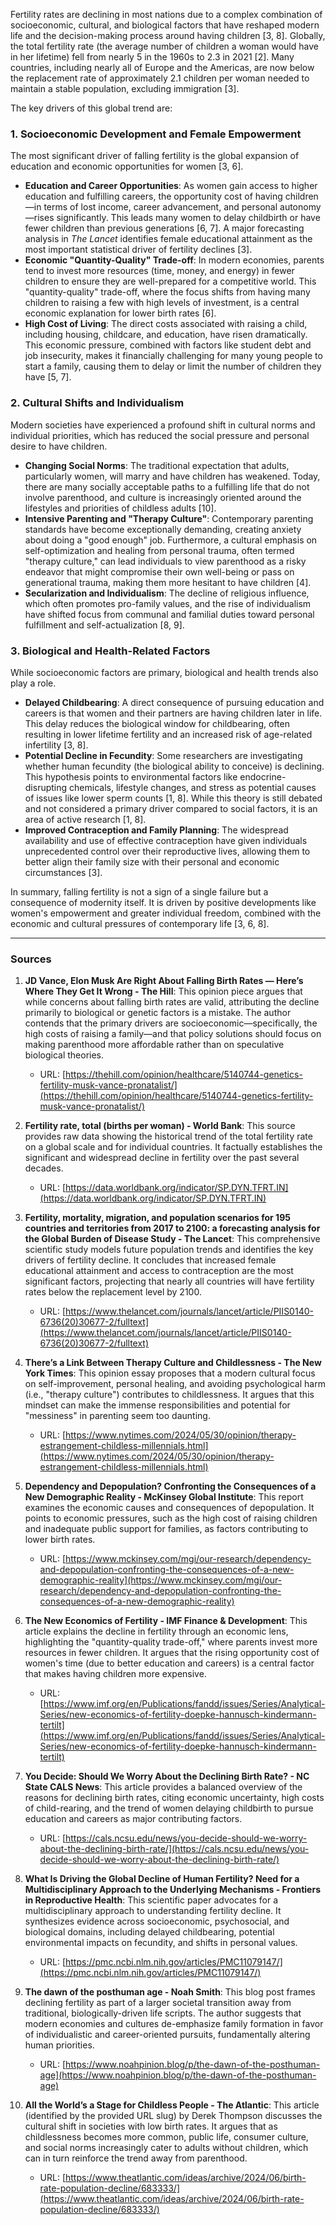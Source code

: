 Fertility rates are declining in most nations due to a complex combination of socioeconomic, cultural, and biological factors that have reshaped modern life and the decision-making process around having children [3, 8]. Globally, the total fertility rate (the average number of children a woman would have in her lifetime) fell from nearly 5 in the 1960s to 2.3 in 2021 [2]. Many countries, including nearly all of Europe and the Americas, are now below the replacement rate of approximately 2.1 children per woman needed to maintain a stable population, excluding immigration [3].

The key drivers of this global trend are:

### 1. Socioeconomic Development and Female Empowerment
The most significant driver of falling fertility is the global expansion of education and economic opportunities for women [3, 6].
*   **Education and Career Opportunities**: As women gain access to higher education and fulfilling careers, the opportunity cost of having children—in terms of lost income, career advancement, and personal autonomy—rises significantly. This leads many women to delay childbirth or have fewer children than previous generations [6, 7]. A major forecasting analysis in *The Lancet* identifies female educational attainment as the most important statistical driver of fertility declines [3].
*   **Economic "Quantity-Quality" Trade-off**: In modern economies, parents tend to invest more resources (time, money, and energy) in fewer children to ensure they are well-prepared for a competitive world. This "quantity-quality" trade-off, where the focus shifts from having many children to raising a few with high levels of investment, is a central economic explanation for lower birth rates [6].
*   **High Cost of Living**: The direct costs associated with raising a child, including housing, childcare, and education, have risen dramatically. This economic pressure, combined with factors like student debt and job insecurity, makes it financially challenging for many young people to start a family, causing them to delay or limit the number of children they have [5, 7].

### 2. Cultural Shifts and Individualism
Modern societies have experienced a profound shift in cultural norms and individual priorities, which has reduced the social pressure and personal desire to have children.
*   **Changing Social Norms**: The traditional expectation that adults, particularly women, will marry and have children has weakened. Today, there are many socially acceptable paths to a fulfilling life that do not involve parenthood, and culture is increasingly oriented around the lifestyles and priorities of childless adults [10].
*   **Intensive Parenting and "Therapy Culture"**: Contemporary parenting standards have become exceptionally demanding, creating anxiety about doing a "good enough" job. Furthermore, a cultural emphasis on self-optimization and healing from personal trauma, often termed "therapy culture," can lead individuals to view parenthood as a risky endeavor that might compromise their own well-being or pass on generational trauma, making them more hesitant to have children [4].
*   **Secularization and Individualism**: The decline of religious influence, which often promotes pro-family values, and the rise of individualism have shifted focus from communal and familial duties toward personal fulfillment and self-actualization [8, 9].

### 3. Biological and Health-Related Factors
While socioeconomic factors are primary, biological and health trends also play a role.
*   **Delayed Childbearing**: A direct consequence of pursuing education and careers is that women and their partners are having children later in life. This delay reduces the biological window for childbearing, often resulting in lower lifetime fertility and an increased risk of age-related infertility [3, 8].
*   **Potential Decline in Fecundity**: Some researchers are investigating whether human fecundity (the biological ability to conceive) is declining. This hypothesis points to environmental factors like endocrine-disrupting chemicals, lifestyle changes, and stress as potential causes of issues like lower sperm counts [1, 8]. While this theory is still debated and not considered a primary driver compared to social factors, it is an area of active research [1, 8].
*   **Improved Contraception and Family Planning**: The widespread availability and use of effective contraception have given individuals unprecedented control over their reproductive lives, allowing them to better align their family size with their personal and economic circumstances [3].

In summary, falling fertility is not a sign of a single failure but a consequence of modernity itself. It is driven by positive developments like women's empowerment and greater individual freedom, combined with the economic and cultural pressures of contemporary life [3, 6, 8].

***

### Sources

1.  **JD Vance, Elon Musk Are Right About Falling Birth Rates — Here’s Where They Get It Wrong - The Hill**: This opinion piece argues that while concerns about falling birth rates are valid, attributing the decline primarily to biological or genetic factors is a mistake. The author contends that the primary drivers are socioeconomic—specifically, the high costs of raising a family—and that policy solutions should focus on making parenthood more affordable rather than on speculative biological theories.
    *   URL: [https://thehill.com/opinion/healthcare/5140744-genetics-fertility-musk-vance-pronatalist/](https://thehill.com/opinion/healthcare/5140744-genetics-fertility-musk-vance-pronatalist/)

2.  **Fertility rate, total (births per woman) - World Bank**: This source provides raw data showing the historical trend of the total fertility rate on a global scale and for individual countries. It factually establishes the significant and widespread decline in fertility over the past several decades.
    *   URL: [https://data.worldbank.org/indicator/SP.DYN.TFRT.IN](https://data.worldbank.org/indicator/SP.DYN.TFRT.IN)

3.  **Fertility, mortality, migration, and population scenarios for 195 countries and territories from 2017 to 2100: a forecasting analysis for the Global Burden of Disease Study - The Lancet**: This comprehensive scientific study models future population trends and identifies the key drivers of fertility decline. It concludes that increased female educational attainment and access to contraception are the most significant factors, projecting that nearly all countries will have fertility rates below the replacement level by 2100.
    *   URL: [https://www.thelancet.com/journals/lancet/article/PIIS0140-6736(20)30677-2/fulltext](https://www.thelancet.com/journals/lancet/article/PIIS0140-6736(20)30677-2/fulltext)

4.  **There’s a Link Between Therapy Culture and Childlessness - The New York Times**: This opinion essay proposes that a modern cultural focus on self-improvement, personal healing, and avoiding psychological harm (i.e., "therapy culture") contributes to childlessness. It argues that this mindset can make the immense responsibilities and potential for "messiness" in parenting seem too daunting.
    *   URL: [https://www.nytimes.com/2024/05/30/opinion/therapy-estrangement-childless-millennials.html](https://www.nytimes.com/2024/05/30/opinion/therapy-estrangement-childless-millennials.html)

5.  **Dependency and Depopulation? Confronting the Consequences of a New Demographic Reality - McKinsey Global Institute**: This report examines the economic causes and consequences of depopulation. It points to economic pressures, such as the high cost of raising children and inadequate public support for families, as factors contributing to lower birth rates.
    *   URL: [https://www.mckinsey.com/mgi/our-research/dependency-and-depopulation-confronting-the-consequences-of-a-new-demographic-reality](https://www.mckinsey.com/mgi/our-research/dependency-and-depopulation-confronting-the-consequences-of-a-new-demographic-reality)

6.  **The New Economics of Fertility - IMF Finance & Development**: This article explains the decline in fertility through an economic lens, highlighting the "quantity-quality trade-off," where parents invest more resources in fewer children. It argues that the rising opportunity cost of women's time (due to better education and careers) is a central factor that makes having children more expensive.
    *   URL: [https://www.imf.org/en/Publications/fandd/issues/Series/Analytical-Series/new-economics-of-fertility-doepke-hannusch-kindermann-tertilt](https://www.imf.org/en/Publications/fandd/issues/Series/Analytical-Series/new-economics-of-fertility-doepke-hannusch-kindermann-tertilt)

7.  **You Decide: Should We Worry About the Declining Birth Rate? - NC State CALS News**: This article provides a balanced overview of the reasons for declining birth rates, citing economic uncertainty, high costs of child-rearing, and the trend of women delaying childbirth to pursue education and careers as major contributing factors.
    *   URL: [https://cals.ncsu.edu/news/you-decide-should-we-worry-about-the-declining-birth-rate/](https://cals.ncsu.edu/news/you-decide-should-we-worry-about-the-declining-birth-rate/)

8.  **What Is Driving the Global Decline of Human Fertility? Need for a Multidisciplinary Approach to the Underlying Mechanisms - Frontiers in Reproductive Health**: This scientific paper advocates for a multidisciplinary approach to understanding fertility decline. It synthesizes evidence across socioeconomic, psychosocial, and biological domains, including delayed childbearing, potential environmental impacts on fecundity, and shifts in personal values.
    *   URL: [https://pmc.ncbi.nlm.nih.gov/articles/PMC11079147/](https://pmc.ncbi.nlm.nih.gov/articles/PMC11079147/)

9.  **The dawn of the posthuman age - Noah Smith**: This blog post frames declining fertility as part of a larger societal transition away from traditional, biologically-driven life scripts. The author suggests that modern economies and cultures de-emphasize family formation in favor of individualistic and career-oriented pursuits, fundamentally altering human priorities.
    *   URL: [https://www.noahpinion.blog/p/the-dawn-of-the-posthuman-age](https://www.noahpinion.blog/p/the-dawn-of-the-posthuman-age)

10. **All the World’s a Stage for Childless People - The Atlantic**: This article (identified by the provided URL slug) by Derek Thompson discusses the cultural shift in societies with low birth rates. It argues that as childlessness becomes more common, public life, consumer culture, and social norms increasingly cater to adults without children, which can in turn reinforce the trend away from parenthood.
    *   URL: [https://www.theatlantic.com/ideas/archive/2024/06/birth-rate-population-decline/683333/](https://www.theatlantic.com/ideas/archive/2024/06/birth-rate-population-decline/683333/)
